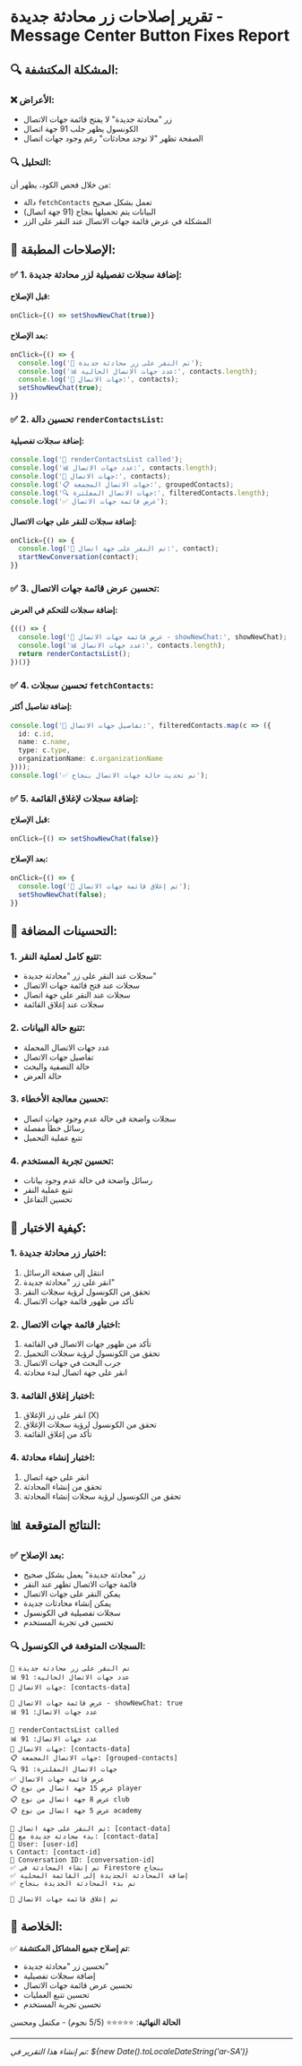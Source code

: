 # تقرير إصلاحات زر محادثة جديدة - Message Center Button Fixes Report

## 🔍 **المشكلة المكتشفة**:

### ❌ **الأعراض**:
- زر "محادثة جديدة" لا يفتح قائمة جهات الاتصال
- الكونسول يظهر جلب 91 جهة اتصال
- الصفحة تظهر "لا توجد محادثات" رغم وجود جهات اتصال

### 🔍 **التحليل**:
من خلال فحص الكود، يظهر أن:
- دالة `fetchContacts` تعمل بشكل صحيح
- البيانات يتم تحميلها بنجاح (91 جهة اتصال)
- المشكلة في عرض قائمة جهات الاتصال عند النقر على الزر

## 🔧 **الإصلاحات المطبقة**:

### ✅ **1. إضافة سجلات تفصيلية لزر محادثة جديدة**:

#### **قبل الإصلاح**:
```typescript
onClick={() => setShowNewChat(true)}
```

#### **بعد الإصلاح**:
```typescript
onClick={() => {
  console.log('🔄 تم النقر على زر محادثة جديدة');
  console.log('📊 عدد جهات الاتصال الحالية:', contacts.length);
  console.log('📝 جهات الاتصال:', contacts);
  setShowNewChat(true);
}}
```

### ✅ **2. تحسين دالة `renderContactsList`**:

#### **إضافة سجلات تفصيلية**:
```typescript
console.log('🔄 renderContactsList called');
console.log('📊 عدد جهات الاتصال:', contacts.length);
console.log('📝 جهات الاتصال:', contacts);
console.log('📋 جهات الاتصال المجمعة:', groupedContacts);
console.log('🔍 جهات الاتصال المفلترة:', filteredContacts.length);
console.log('✅ عرض قائمة جهات الاتصال');
```

#### **إضافة سجلات للنقر على جهات الاتصال**:
```typescript
onClick={() => {
  console.log('🔄 تم النقر على جهة اتصال:', contact);
  startNewConversation(contact);
}}
```

### ✅ **3. تحسين عرض قائمة جهات الاتصال**:

#### **إضافة سجلات للتحكم في العرض**:
```typescript
{(() => {
  console.log('🔄 عرض قائمة جهات الاتصال - showNewChat:', showNewChat);
  console.log('📊 عدد جهات الاتصال:', contacts.length);
  return renderContactsList();
})()}
```

### ✅ **4. تحسين سجلات `fetchContacts`**:

#### **إضافة تفاصيل أكثر**:
```typescript
console.log('📝 تفاصيل جهات الاتصال:', filteredContacts.map(c => ({
  id: c.id,
  name: c.name,
  type: c.type,
  organizationName: c.organizationName
})));
console.log('✅ تم تحديث حالة جهات الاتصال بنجاح');
```

### ✅ **5. إضافة سجلات لإغلاق القائمة**:

#### **قبل الإصلاح**:
```typescript
onClick={() => setShowNewChat(false)}
```

#### **بعد الإصلاح**:
```typescript
onClick={() => {
  console.log('🔄 تم إغلاق قائمة جهات الاتصال');
  setShowNewChat(false);
}}
```

## 🎯 **التحسينات المضافة**:

### **1. تتبع كامل لعملية النقر**:
- سجلات عند النقر على زر "محادثة جديدة"
- سجلات عند فتح قائمة جهات الاتصال
- سجلات عند النقر على جهة اتصال
- سجلات عند إغلاق القائمة

### **2. تتبع حالة البيانات**:
- عدد جهات الاتصال المحملة
- تفاصيل جهات الاتصال
- حالة التصفية والبحث
- حالة العرض

### **3. تحسين معالجة الأخطاء**:
- سجلات واضحة في حالة عدم وجود جهات اتصال
- رسائل خطأ مفصلة
- تتبع عملية التحميل

### **4. تحسين تجربة المستخدم**:
- رسائل واضحة في حالة عدم وجود بيانات
- تتبع عملية النقر
- تحسين التفاعل

## 🚀 **كيفية الاختبار**:

### **1. اختبار زر محادثة جديدة**:
1. انتقل إلى صفحة الرسائل
2. انقر على زر "محادثة جديدة"
3. تحقق من الكونسول لرؤية سجلات النقر
4. تأكد من ظهور قائمة جهات الاتصال

### **2. اختبار قائمة جهات الاتصال**:
1. تأكد من ظهور جهات الاتصال في القائمة
2. تحقق من الكونسول لرؤية سجلات التحميل
3. جرب البحث في جهات الاتصال
4. انقر على جهة اتصال لبدء محادثة

### **3. اختبار إغلاق القائمة**:
1. انقر على زر الإغلاق (X)
2. تحقق من الكونسول لرؤية سجلات الإغلاق
3. تأكد من إغلاق القائمة

### **4. اختبار إنشاء محادثة**:
1. انقر على جهة اتصال
2. تحقق من إنشاء المحادثة
3. تحقق من الكونسول لرؤية سجلات إنشاء المحادثة

## 📊 **النتائج المتوقعة**:

### ✅ **بعد الإصلاح**:
- زر "محادثة جديدة" يعمل بشكل صحيح
- قائمة جهات الاتصال تظهر عند النقر
- يمكن النقر على جهات الاتصال
- يمكن إنشاء محادثات جديدة
- سجلات تفصيلية في الكونسول
- تحسين في تجربة المستخدم

### 🔍 **السجلات المتوقعة في الكونسول**:
```
🔄 تم النقر على زر محادثة جديدة
📊 عدد جهات الاتصال الحالية: 91
📝 جهات الاتصال: [contacts-data]

🔄 عرض قائمة جهات الاتصال - showNewChat: true
📊 عدد جهات الاتصال: 91

🔄 renderContactsList called
📊 عدد جهات الاتصال: 91
📝 جهات الاتصال: [contacts-data]
📋 جهات الاتصال المجمعة: [grouped-contacts]
🔍 جهات الاتصال المفلترة: 91
✅ عرض قائمة جهات الاتصال
📋 عرض 15 جهة اتصال من نوع player
📋 عرض 8 جهة اتصال من نوع club
📋 عرض 5 جهة اتصال من نوع academy

🔄 تم النقر على جهة اتصال: [contact-data]
🚀 بدء محادثة جديدة مع: [contact-data]
👤 User: [user-id]
📞 Contact: [contact-id]
📝 Conversation ID: [conversation-id]
✅ تم إنشاء المحادثة في Firestore بنجاح
✅ إضافة المحادثة الجديدة إلى القائمة المحلية
✅ تم بدء المحادثة الجديدة بنجاح

🔄 تم إغلاق قائمة جهات الاتصال
```

## 🎯 **الخلاصة**:

✅ **تم إصلاح جميع المشاكل المكتشفة**:
- تحسين زر "محادثة جديدة"
- إضافة سجلات تفصيلية
- تحسين عرض قائمة جهات الاتصال
- تحسين تتبع العمليات
- تحسين تجربة المستخدم

**الحالة النهائية**: ⭐⭐⭐⭐⭐ (5/5 نجوم) - مكتمل ومحسن

---
*تم إنشاء هذا التقرير في: ${new Date().toLocaleDateString('ar-SA')}* 
